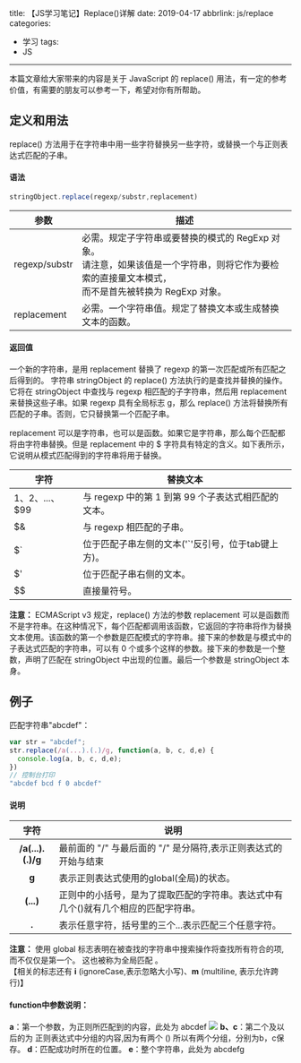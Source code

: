 title: 【JS学习笔记】Replace()详解
date: 2019-04-17
abbrlink: js/replace
categories:
  - 学习
tags:
  - JS

---

本篇文章给大家带来的内容是关于 JavaScript 的 replace() 用法，有一定的参考价值，有需要的朋友可以参考一下，希望对你有所帮助。

<!-- more -->

## 定义和用法

replace() 方法用于在字符串中用一些字符替换另一些字符，或替换一个与正则表达式匹配的子串。

#### 语法
```js
stringObject.replace(regexp/substr,replacement)
```
|参数|描述|
|---|---|
|regexp/substr|必需。规定子字符串或要替换的模式的 RegExp 对象。<br/>请注意，如果该值是一个字符串，则将它作为要检索的直接量文本模式，<br/>而不是首先被转换为 RegExp 对象。|
|replacement|必需。一个字符串值。规定了替换文本或生成替换文本的函数。|
#### 返回值
一个新的字符串，是用 replacement 替换了 regexp 的第一次匹配或所有匹配之后得到的。
字符串 stringObject 的 replace() 方法执行的是查找并替换的操作。它将在 stringObject 中查找与 regexp 相匹配的子字符串，然后用 replacement 来替换这些子串。如果 regexp 具有全局标志 g，那么 replace() 方法将替换所有匹配的子串。否则，它只替换第一个匹配子串。

replacement 可以是字符串，也可以是函数。如果它是字符串，那么每个匹配都将由字符串替换。但是 replacement 中的 $ 字符具有特定的含义。如下表所示，它说明从模式匹配得到的字符串将用于替换。

|字符|替换文本|
|---|---|
|$1、$2、...、$99|与 regexp 中的第 1 到第 99 个子表达式相匹配的文本。|
|$&|与 regexp 相匹配的子串。|
|$\`|位于匹配子串左侧的文本('`'反引号，位于tab键上方)。|
|$'|位于匹配子串右侧的文本。|
|$$|直接量符号。|

**注意：**
ECMAScript v3 规定，replace() 方法的参数 replacement 可以是函数而不是字符串。在这种情况下，每个匹配都调用该函数，它返回的字符串将作为替换文本使用。该函数的第一个参数是匹配模式的字符串。接下来的参数是与模式中的子表达式匹配的字符串，可以有 0 个或多个这样的参数。接下来的参数是一个整数，声明了匹配在 stringObject 中出现的位置。最后一个参数是 stringObject 本身。

## 例子
匹配字符串"abcdef"：
```js
var str = "abcdef";
str.replace(/a(...).(.)/g, function(a, b, c, d,e) {
  console.log(a, b, c, d,e);
})
// 控制台打印
"abcdef bcd f 0 abcdef"

```

#### 说明

|字符|说明|
|:---:|---|
|**/a(...).(.)/g**|最前面的 "/" 与最后面的 "/" 是分隔符,表示正则表达式的开始与结束|
|**g**|表示正则表达式使用的global(全局)的状态。|
|**(...)**|正则中的小括号，是为了提取匹配的字符串。表达式中有几个()就有几个相应的匹配字符串。|
|**.**|表示任意字符，括号里的三个...表示匹配三个任意字符。　|

**注意：**
使用 global 标志表明在被查找的字符串中搜索操作将查找所有符合的项, 而不仅仅是第一个。 这也被称为全局匹配 。<br />【相关的标志还有 **i** (ignoreCase,表示忽略大小写)、**m** (multiline, 表示允许跨行)】

#### function中参数说明：
**a**：第一个参数，为正则所匹配到的内容，此处为 abcdef
![](/assets/image/replace.png)
**b、c**：第二个及以后的为 正则表达式中分组的内容,因为有两个 () 所以有两个分组，分别为b，c保存。
**d**：匹配成功时所在的位置。
**e**：整个字符串，此处为 abcdefg
　
